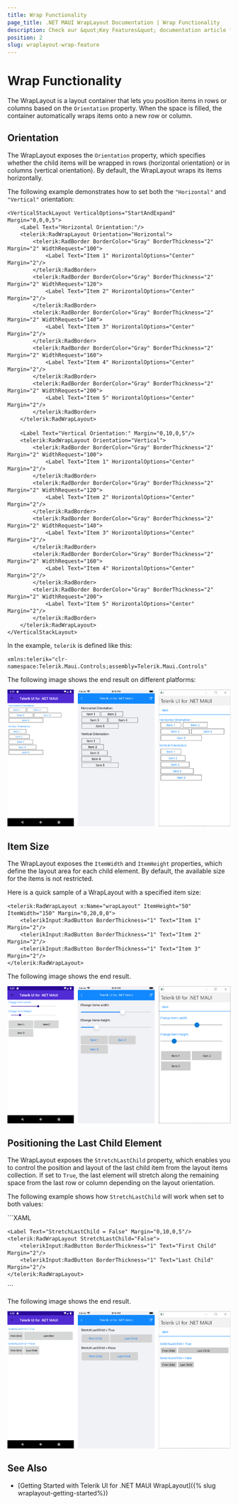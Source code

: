 ```yaml
---
title: Wrap Functionality
page_title: .NET MAUI WrapLayout Documentation | Wrap Functionality
description: Check our &quot;Key Features&quot; documentation article for Telerik WrapLayout for .NET MAUI control.
position: 2
slug: wraplayout-wrap-feature
---
```


# Wrap Functionality

The WrapLayout is a layout container that lets you position items in rows or columns based on the `Orientation` property. When the space is filled, the container automatically wraps items onto a new row or column.

## Orientation

The WrapLayout exposes the `Orientation` property, which specifies whether the child items will be wrapped in rows (horizontal orientation) or in columns (vertical orientation). By default, the WrapLayout wraps its items horizontally.

The following example demonstrates how to set both the `"Horizontal"` and `"Vertical"` orientation:

```XAML
<VerticalStackLayout VerticalOptions="StartAndExpand" Margin="0,0,0,5">
	<Label Text="Horizontal Orientation:"/>
	<telerik:RadWrapLayout Orientation="Horizontal">
		<telerik:RadBorder BorderColor="Gray" BorderThickness="2" Margin="2" WidthRequest="100">
			<Label Text="Item 1" HorizontalOptions="Center" Margin="2"/>
		</telerik:RadBorder>
		<telerik:RadBorder BorderColor="Gray" BorderThickness="2" Margin="2" WidthRequest="120">
			<Label Text="Item 2" HorizontalOptions="Center" Margin="2"/>
		</telerik:RadBorder>
		<telerik:RadBorder BorderColor="Gray" BorderThickness="2" Margin="2" WidthRequest="140">
			<Label Text="Item 3" HorizontalOptions="Center" Margin="2"/>
		</telerik:RadBorder>
		<telerik:RadBorder BorderColor="Gray" BorderThickness="2" Margin="2" WidthRequest="160">
			<Label Text="Item 4" HorizontalOptions="Center" Margin="2"/>
		</telerik:RadBorder>
		<telerik:RadBorder BorderColor="Gray" BorderThickness="2" Margin="2" WidthRequest="200">
			<Label Text="Item 5" HorizontalOptions="Center" Margin="2"/>
		</telerik:RadBorder>
	</telerik:RadWrapLayout>

	<Label Text="Vertical Orientation:" Margin="0,10,0,5"/>
	<telerik:RadWrapLayout Orientation="Vertical">
		<telerik:RadBorder BorderColor="Gray" BorderThickness="2" Margin="2" WidthRequest="100">
			<Label Text="Item 1" HorizontalOptions="Center" Margin="2"/>
		</telerik:RadBorder>
		<telerik:RadBorder BorderColor="Gray" BorderThickness="2" Margin="2" WidthRequest="120">
			<Label Text="Item 2" HorizontalOptions="Center" Margin="2"/>
		</telerik:RadBorder>
		<telerik:RadBorder BorderColor="Gray" BorderThickness="2" Margin="2" WidthRequest="140">
			<Label Text="Item 3" HorizontalOptions="Center" Margin="2"/>
		</telerik:RadBorder>
		<telerik:RadBorder BorderColor="Gray" BorderThickness="2" Margin="2" WidthRequest="160">
			<Label Text="Item 4" HorizontalOptions="Center" Margin="2"/>
		</telerik:RadBorder>
		<telerik:RadBorder BorderColor="Gray" BorderThickness="2" Margin="2" WidthRequest="200">
			<Label Text="Item 5" HorizontalOptions="Center" Margin="2"/>
		</telerik:RadBorder>
	</telerik:RadWrapLayout>
</VerticalStackLayout>
```

In the example, `telerik` is defined like this:

```XAML
xmlns:telerik="clr-namespace:Telerik.Maui.Controls;assembly=Telerik.Maui.Controls"
```

The following image shows the end result on different platforms:

![WrapLayout Orientation](images/wraplayout_orientation.png)

## Item Size

The WrapLayout exposes the `ItemWidth` and `ItemHeight` properties, which define the layout area for each child element. By default, the available size for the items is not restricted.

Here is a quick sample of a WrapLayout with a specified item size:

```XAML
<telerik:RadWrapLayout x:Name="wrapLayout" ItemHeight="50" ItemWidth="150" Margin="0,20,0,0">
	<telerikInput:RadButton BorderThickness="1" Text="Item 1" Margin="2"/>
	<telerikInput:RadButton BorderThickness="1" Text="Item 2" Margin="2"/>
	<telerikInput:RadButton BorderThickness="1" Text="Item 3" Margin="2"/>
</telerik:RadWrapLayout>
```

The following image shows the end result.

![RadWrapLayout ItemSize](images/wraplayout_itemsize.png)

## Positioning the Last Child Element

The WrapLayout exposes the `StretchLastChild` property, which enables you to control the position and layout of the last child item from the layout items collection. If set to `True`, the last element will stretch along the remaining space from the last row or column depending on the layout orientation.

The following example shows how `StretchLastChild` will work when set to both values:

<snippet id='wraplayout-position-lastelement'/>
```XAML
<StackLayout Orientation="Vertical" VerticalOptions="Start">
	<Label Text="StretchLastChild = True" Margin="0,0,0,5"/>
	<telerik:RadWrapLayout StretchLastChild="True">
		<telerikInput:RadButton BorderThickness="1" Text="First Child" Margin="2"/>
		<telerikInput:RadButton BorderThickness="1" Text="Last Child" Margin="2"/>
	</telerik:RadWrapLayout>

	<Label Text="StretchLastChild = False" Margin="0,10,0,5"/>
	<telerik:RadWrapLayout StretchLastChild="False">
		<telerikInput:RadButton BorderThickness="1" Text="First Child" Margin="2"/>
		<telerikInput:RadButton BorderThickness="1" Text="Last Child" Margin="2"/>
	</telerik:RadWrapLayout>
</StackLayout>
```

The following image shows the end result.

![RadWrapLayout Positioning](images/wraplayout_positionlast.png)

## See Also

- [Getting Started with Telerik UI for .NET MAUI WrapLayout]({% slug wraplayout-getting-started%})
